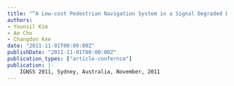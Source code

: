 ```yaml
---
title: "“A Low-cost Pedestrian Navigation System in a Signal Degraded Environment”"
authors:
- Younsil Kim
- Am Cho
- Changdon Kee
date: "2011-11-01T00:00:00Z"
publishDate: "2011-11-01T00:00:00Z"
publication_types: ["article-confernce"]
publication: |-
    IGNSS 2011, Sydney, Australia, November, 2011
---
```

